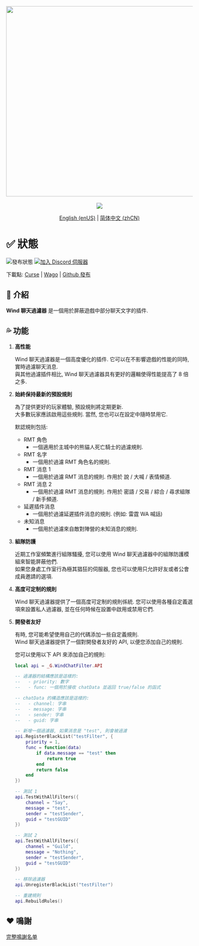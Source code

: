 <div align="center">
<img width="512" src="Title.svg"/><br><br>
<img src="https://img.shields.io/badge/版本-1.1.8-green.svg?longCache=true&style=for-the-badge"/>

[English (enUS)](README.md) | [简体中文 (zhCN)](README_zhCN.md)
</div>

# ✅ 狀態

![發布狀態](https://img.shields.io/github/actions/workflow/status/fang2hou/WindChatFilter/publish_stable.yml?branch=1.1.8) [![加入 Discord 伺服器](https://img.shields.io/badge/Wind%20Plugins-加入-grey.svg?longCache=true&color=7289DA&logo=discord)](https://discord.gg/SPqB72z7TK)

下載點: [Curse](https://www.curseforge.com/wow/addons/wind-chat-filter-wcf) | [Wago](https://addons.wago.io/addons/windchatfilter) | [Github 發布](https://github.com/fang2hou/WindChatFilter/releases)

## 🌟 介紹

**Wind 聊天過濾器** 是一個用於屏蔽遊戲中部分聊天文字的插件.

## 💦 功能

1. **高性能**

    Wind 聊天過濾器是一個高度優化的插件. 它可以在不影響遊戲的性能的同時, 實時過濾聊天消息.  
    與其他過濾插件相比, Wind 聊天過濾器具有更好的邏輯使得性能提高了 8 倍之多.

1. **始終保持最新的預設規則**

    為了提供更好的玩家體驗, 預設規則將定期更新.  
    大多數玩家應該啟用這些規則. 當然, 您也可以在設定中隨時禁用它.  

    默認規則包括:
    - RMT 角色
      - 一個適用於主城中的熊貓人死亡騎士的過濾規則.
    - RMT 名字
      - 一個用於過濾 RMT 角色名的規則.
    - RMT 消息 1
      - 一個用於過濾 RMT 消息的規則. 作用於 說 / 大喊 / 表情頻道.
    - RMT 消息 2
      - 一個用於過濾 RMT 消息的規則. 作用於 密語 / 交易 / 綜合 / 尋求組隊 / 新手頻道.
    - 延遲插件消息
      - 一個用於過濾延遲插件消息的規則. (例如: 雷霆 WA 喊話)
    - 未知消息
      - 一個用於過濾來自敵對陣營的未知消息的規則.

1. **組隊防護**

    近期工作室頻繁進行組隊騷擾, 您可以使用 Wind 聊天過濾器中的組隊防護模組來智能屏蔽他們.  
    如果您身處工作室行為極其猖狂的伺服器, 您也可以使用只允許好友或者公會成員邀請的選項.

1. **高度可定制的規則**

    Wind 聊天過濾器提供了一個高度可定制的規則係統. 您可以使用各種自定義選項來設置私人過濾器, 並在任何時候在設置中啟用或禁用它們.

1. **開發者友好**

    有時, 您可能希望使用自己的代碼添加一些自定義規則.  
    Wind 聊天過濾器提供了一個對開發者友好的 API, 以便您添加自己的規則.

    您可以使用以下 API 來添加自己的規則:

    ```lua
    local api = _G.WindChatFilter.API

    -- 過濾器的結構應該是這樣的:
    --   - priority: 數字
    --   - func: 一個用於接收 chatData 並返回 true/false 的函式

    -- chatData 的構造應該是這樣的:
    --   - channel: 字串
    --   - message: 字串
    --   - sender: 字串
    --   - guid: 字串

    -- 新增一個過濾器, 如果消息是 "test", 則會被過濾
    api.RegisterBlackList("testFilter", {
        priority = 1,
        func = function(data)
            if data.message == "test" then
                return true
            end
            return false
        end
    })

    -- 測試 1
    api.TestWithAllFilters({
        channel = "Say",
        message = "test",
        sender = "testSender",
        guid = "testGUID"
    })

    -- 測試 2
    api.TestWithAllFilters({
        channel = "Guild",
        message = "Nothing",
        sender = "testSender",
        guid = "testGUID"
    })

    -- 移除過濾器
    api.UnregisterBlackList("testFilter")

    -- 重建規則
    api.RebuildRules()
    ```

## ❤️ 鳴謝

[完整鳴謝名单](CREDITS.md)
